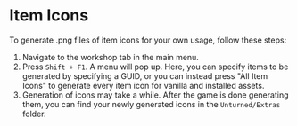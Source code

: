 # Item Icons

To generate .png files of item icons for your own usage, follow these steps:

1. Navigate to the workshop tab in the main menu.
2. Press `Shift + F1`. A menu will pop up. Here, you can specify items to be generated by specifying a GUID, or you can instead press "All Item Icons" to generate every item icon for vanilla and installed assets.
3. Generation of icons may take a while. After the game is done generating them, you can find your newly generated icons in the `Unturned/Extras` folder.
